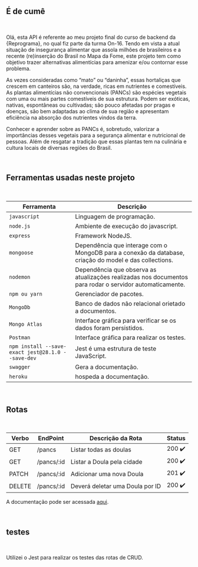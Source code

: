 ## É de cumê 

</br>

Olá, esta API é referente ao meu projeto final do curso de backend da {Reprograma}, no qual fiz parte da turma On-16. Tendo em vista a atual situação de insegurança alimentar que assola milhões de brasileiros e a recente (re)inserção do Brasil no Mapa da Fome, este projeto tem como objetivo trazer alternativas alimentícias para amenizar e/ou contornar esse problema.

As vezes consideradas como “mato” ou “daninha”, essas hortaliças que crescem em canteiros são, na verdade, ricas em nutrientes e comestíveis. As plantas alimentícias não convencionais (PANCs) são espécies vegetais com uma ou mais partes comestíveis de sua estrutura. Podem ser exóticas, nativas, espontâneas ou cultivadas; são pouco afetadas por pragas e doenças, são bem adaptadas ao clima de sua região e apresentam eficiência na absorção dos nutrientes vindos da terra.

Conhecer e aprender sobre as PANCs é, sobretudo, valorizar a importâncias desses vegetais para a segurança alimentar e nutricional de pessoas. Além de resgatar a tradição que essas plantas tem na culinária e cultura locais de diversas regiões do Brasil.

</br>

## Ferramentas usadas neste projeto

</br>

| Ferramenta | Descrição |
| --- | --- |
| `javascript` | Linguagem de programação. |
| `node.js`    | Ambiente de execução do javascript.|
| `express`    | Framework NodeJS. |
| `mongoose`   | Dependência que interage com o MongoDB para a conexão da database, criação do model e das collections.|
| `nodemon`    | Dependência que observa as atualizações realizadas nos documentos para rodar o servidor automaticamente.|
| `npm ou yarn`| Gerenciador de pacotes.|
| `MongoDb`    | Banco de dados não relacional orietado a documentos.|
| `Mongo Atlas`| Interface gráfica para verificar se os dados foram persistidos.|
| `Postman` | Interface gráfica para realizar os testes.|
| `npm install --save-exact jest@28.1.0 --save-dev`| Jest é uma estrutura de teste JavaScript.|
| `swagger`| Gera a documentação.|
| `heroku`| hospeda a documentação.|

</br>

## Rotas

</br>

| Verbo  |    EndPoint     |       Descrição da Rota             | Status    |
| ------ | -------------   | ------------------------------------| --------  | 
| GET    | /pancs          |  Listar todas as doulas             |   200  ✔️ |
| GET    | /pancs/:id      |  Listar a Doula pela cidade         |   200  ✔️ |
| PATCH  | /pancs/:id      |  Adicionar uma nova Doula           |   201  ✔️ |
| DELETE | /pancs/:id      |  Deverá deletar uma Doula por ID    |   200  ✔️ |

A documentação pode ser acessada [aqui](https://e-de-cume.herokuapp.com/my-documentation-route/).

</br>

## testes

</br>

Utilizei o Jest para realizar os testes das rotas de CRUD.

